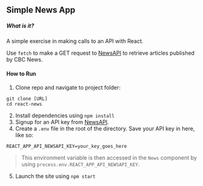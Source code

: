 ## Simple News App

##### What is it? 
A simple exercise in making calls to an API with React. 

Use `fetch` to make a GET request to [NewsAPI](https://newsapi.org) to retrieve articles published by CBC News. 

#### How to Run
1. Clone repo and navigate to project folder: 
```
git clone [URL]
cd react-news
```
2. Install dependencies using `npm install`
3. Signup for an API key from [NewsAPI](https://newsapi.org).
4. Create a `.env` file in the root of the directory. Save your API key in here, like so:
```
REACT_APP_API_NEWSAPI_KEY=your_key_goes_here
```
> This environment variable is then accessed in the `News` component by using `process.env.REACT_APP_API_NEWSAPI_KEY`. 

5. Launch the site using `npm start`

